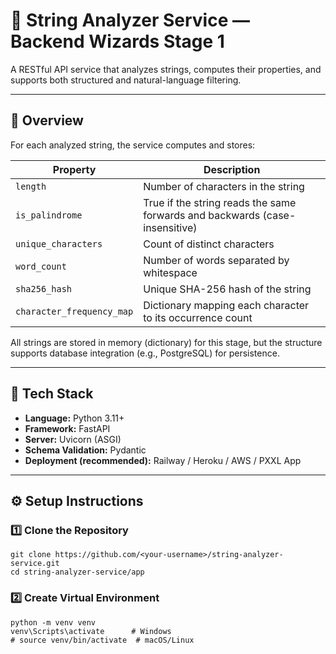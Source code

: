 # 🧩 String Analyzer Service — Backend Wizards Stage 1

A RESTful API service that analyzes strings, computes their properties, and supports both structured and natural-language filtering.

---

## 🚀 Overview

For each analyzed string, the service computes and stores:

| Property | Description |
|-----------|--------------|
| `length` | Number of characters in the string |
| `is_palindrome` | True if the string reads the same forwards and backwards (case-insensitive) |
| `unique_characters` | Count of distinct characters |
| `word_count` | Number of words separated by whitespace |
| `sha256_hash` | Unique SHA-256 hash of the string |
| `character_frequency_map` | Dictionary mapping each character to its occurrence count |

All strings are stored in memory (dictionary) for this stage, but the structure supports database integration (e.g., PostgreSQL) for persistence.

---

## 🧱 Tech Stack

- **Language:** Python 3.11+
- **Framework:** FastAPI
- **Server:** Uvicorn (ASGI)
- **Schema Validation:** Pydantic
- **Deployment (recommended):** Railway / Heroku / AWS / PXXL App

---

## ⚙️ Setup Instructions

### 1️⃣ Clone the Repository
```
git clone https://github.com/<your-username>/string-analyzer-service.git
cd string-analyzer-service/app
```

### 2️⃣ Create Virtual Environment

```
python -m venv venv
venv\Scripts\activate      # Windows
# source venv/bin/activate  # macOS/Linux
```

